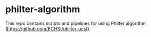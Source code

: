 # philter-algorithm
This repo contains scripts and pipelines for using Philter algorithm (https://github.com/BCHSI/philter-ucsf).
